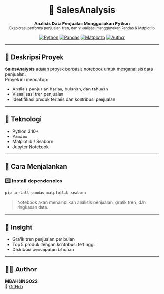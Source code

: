 <h1 align="center">💼 SalesAnalysis</h1>
<p align="center">
  <b>Analisis Data Penjualan Menggunakan Python</b><br>
  <sub>Eksplorasi performa penjualan, tren, dan visualisasi menggunakan Pandas & Matplotlib</sub>
</p>

<div align="center">

[![Python](https://img.shields.io/badge/Python-3.10+-blue?logo=python)](https://www.python.org/)
[![Pandas](https://img.shields.io/badge/Pandas-Data%20Analysis-yellow?logo=pandas)](https://pandas.pydata.org/)
[![Matplotlib](https://img.shields.io/badge/Matplotlib-Visualization-success?logo=matplotlib)](https://matplotlib.org/)
[![Author](https://img.shields.io/badge/Author-MBAHSINGO22-blue)](https://github.com/MBAHSINGO22)

</div>

---

## 📖 Deskripsi Proyek

**SalesAnalysis** adalah proyek berbasis notebook untuk menganalisis data penjualan.  
Proyek ini mencakup:
- Analisis penjualan harian, bulanan, dan tahunan
- Visualisasi tren penjualan
- Identifikasi produk terlaris dan kontribusi penjualan

---

## 🧰 Teknologi

- Python 3.10+
- Pandas
- Matplotlib / Seaborn
- Jupyter Notebook

---

## 🚀 Cara Menjalankan

### 1️⃣ Install dependencies
```bash
pip install pandas matplotlib seaborn
```

> Notebook akan menampilkan analisis penjualan, grafik tren, dan ringkasan data.

---

## 📌 Insight

- Grafik tren penjualan per bulan
- Top 5 produk dengan kontribusi tertinggi
- Distribusi pendapatan tahunan

---

## 👨‍💻 Author

**MBAHSINGO22**  
🔗 [GitHub](https://github.com/MBAHSINGO22)
